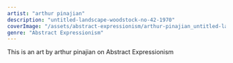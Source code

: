 ```yaml
---
artist: "arthur pinajian"
description: "untitled-landscape-woodstock-no-42-1970"
coverImage: "/assets/abstract-expressionism/arthur-pinajian_untitled-landscape-woodstock-no-42-1970.jpg"
genre: "Abstract Expressionism"
---
```

This is an art by arthur pinajian on Abstract Expressionism

